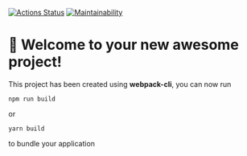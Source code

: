 [![Actions Status](https://github.com/nick-stepanyan/frontend-project-11/workflows/hexlet-check/badge.svg)](https://github.com/github/nick-stepanyan/frontend-project-11/actions)
[![Maintainability](https://api.codeclimate.com/v1/badges/2e7cb94c9f17bf250105/maintainability)](https://codeclimate.com/github/nick-stepanyan/frontend-project-11/maintainability)
# 🚀 Welcome to your new awesome project!

This project has been created using **webpack-cli**, you can now run

```
npm run build
```

or

```
yarn build
```

to bundle your application
